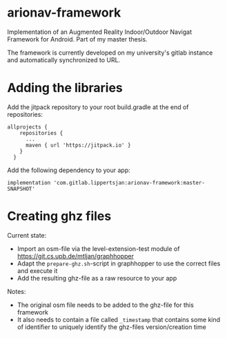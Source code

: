 # arionav-framework

Implementation of an Augmented Reality Indoor/Outdoor Navigat Framework for Android. Part of my master thesis. 

The framework is currently developed on my university's gitlab instance and automatically synchronized to URL.

# Adding the libraries

Add the jitpack repository to your root build.gradle at the end of repositories:

```
allprojects {
    repositories {
      ...
      maven { url 'https://jitpack.io' }
    }
  }
```

Add the following dependency to your app:
```
implementation 'com.gitlab.lippertsjan:arionav-framework:master-SNAPSHOT'
```


# Creating ghz files

Current state:

 * Import an osm-file via the level-extension-test module of https://git.cs.upb.de/mtljan/graphhopper
 * Adapt the `prepare-ghz.sh`-script in graphhopper to use the correct files and execute it
 * Add the resulting ghz-file as a raw resource to your app

Notes:

 * The original osm file needs to be added to the ghz-file for this framework
 * It also needs to contain a file called `_timestamp` that contains some kind of identifier to uniquely identify the ghz-files version/creation time